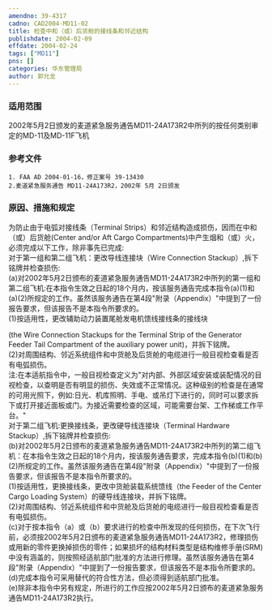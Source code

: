 ```yaml
---
amendno: 39-4317  
cadno: CAD2004-MD11-02  
title: 检查中和（或）后货舱的接线条和邻近结构  
publishdate: 2004-02-09  
effdate: 2004-02-24  
tags: ["MD11"]  
pns: []  
categories: 华东管理局  
author: 郭允龙  
---
```

  
### 适用范围  
2002年5月2日颁发的麦道紧急服务通告MD11-24A173R2中所列的按任何类别审定的MD-11及MD-11F飞机  
  
<!--more-->  
### 参考文件  
    1. FAA AD 2004-01-16，修正案号 39-13430  
    2.麦道紧急服务通告 MD11-24A173R2，2002年 5月 2日颁发  
  
### 原因、措施和规定  
为防止由于电弧对接线条（Terminal Strips）和邻近结构造成损伤，因而在中和（或）后货舱(Center and/or Aft Cargo Compartments)中产生烟和（或）火，必须完成以下工作，除非事先已完成:  
    对于第一组和第二组飞机：更改导线连接块（Wire Connection Stackup）,拆下铭牌并检查损伤:  
    (a)对2002年5月2日颁布的麦道紧急服务通告MD11-24A173R2中所列的第一组和第二组飞机:在本指令生效之日起的18个月内，按该服务通告完成本指令(a)(1)和(a)(2)所规定的工作。虽然该服务通告在第4段"附录（Appendix）"中提到了一份报告要求，但该报告不是本指令所要求的。  
    (1)按适用性，更改辅助动力装置尾舱发电机馈线接线条的接线块  
      
(the Wire Connection Stackups for the Terminal Strip of the Generator Feeder Tail Compartment of the auxiliary power unit)，并拆下铭牌。  
    (2)对周围结构、邻近系统组件和中货舱及后货舱的电缆进行一般目视检查看是否有电弧损伤。  
    注:在本适航指令中，一般目视检查定义为"对内部、外部区域安装或装配情况的目视检查，以查明是否有明显的损伤、失效或不正常情况。这种级别的检查是在通常的可用光照下，例如:日光、机库照明、手电、或吊灯下进行的，同时可以要求拆下或打开接近面板或门。为接近需要检查的区域，可能需要台架、工作梯或工作平台。"  
    对于第二组飞机:更换接线条，更改硬导线连接块（Terminal Hardware Stackup）,拆下铭牌并检查损伤:  
    (b)对2002年5月2日颁布的麦道紧急服务通告MD11-24A173R2中所列的第二组飞机：在本指令生效之日起的18个月内，按该服务通告要求，完成本指令(b)(1)和(b)(2)所规定的工作。虽然该服务通告在第4段"附录（Appendix）"中提到了一份报告要求，但该报告不是本指令所要求的。  
    (1)按适用性，更换接线条，更改中货舱装载系统馈线（the Feeder of the Center Cargo Loading System）的硬导线连接块，并拆下铭牌。  
    (2)对周围结构、邻近系统组件和中货舱及后货舱的电缆进行一般目视检查看是否有电弧损伤。  
    (c)对于按本指令（a）或（b）要求进行的检查中所发现的任何损伤，在下次飞行前，必须按2002年5月2日颁布的麦道紧急服务通告MD11-24A173R2，修理损伤或用新的零件更换掉损伤的零件；如果损坏的结构材料类型是结构维修手册(SRM)中没有涵盖的，则按照经适航部门批准的方法进行修理。虽然该服务通告在第4段"附录（Appendix）"中提到了一份报告要求，但该报告不是本指令所要求的。  
    (d)完成本指令可采用替代的符合性方法，但必须得到适航部门批准。  
    (e)除非本指令中另有规定，所进行的工作应按2002年5月2日颁布的麦道紧急服务通告MD11-24A173R2执行。  
  
